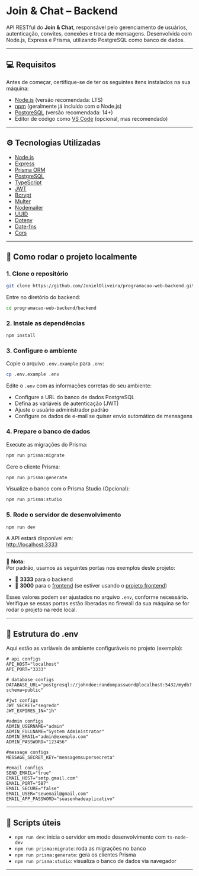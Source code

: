 # Join & Chat – Backend

API RESTful do **Join & Chat**, responsável pelo gerenciamento de usuários, autenticação, convites, conexões e troca de mensagens. Desenvolvida com Node.js, Express e Prisma, utilizando PostgreSQL como banco de dados.

---

## :computer: Requisitos

Antes de começar, certifique-se de ter os seguintes itens instalados na sua máquina:

- [Node.js](https://nodejs.org/) (versão recomendada: LTS)
- [npm](https://www.npmjs.com/) (geralmente já incluído com o Node.js)
- [PostgreSQL](https://www.postgresql.org/) (versão recomendada: 14+)
- Editor de código como [VS Code](https://code.visualstudio.com/) (opcional, mas recomendado)

---

## :gear: Tecnologias Utilizadas

- [Node.js](https://nodejs.org/)
- [Express](https://expressjs.com/)
- [Prisma ORM](https://www.prisma.io/)
- [PostgreSQL](https://www.postgresql.org/)
- [TypeScript](https://www.typescriptlang.org/)
- [JWT](https://jwt.io/)
- [Bcrypt](https://github.com/kelektiv/node.bcrypt.js)
- [Multer](https://github.com/expressjs/multer)
- [Nodemailer](https://nodemailer.com/)
- [UUID](https://www.npmjs.com/package/uuid)
- [Dotenv](https://github.com/motdotla/dotenv)
- [Date-fns](https://date-fns.org/)
- [Cors](https://www.npmjs.com/package/cors)

---

## :rocket: Como rodar o projeto localmente

### 1. Clone o repositório

```bash
git clone https://github.com/JonielOliveira/programacao-web-backend.git
```

Entre no diretório do backend:

```bash
cd programacao-web-backend/backend
```

### 2. Instale as dependências

```bash
npm install
```

### 3. Configure o ambiente

Copie o arquivo `.env.example` para `.env`:

```bash
cp .env.example .env
```

Edite o `.env` com as informações corretas do seu ambiente:

- Configure a URL do banco de dados PostgreSQL
- Defina as variáveis de autenticação (JWT)
- Ajuste o usuário administrador padrão
- Configure os dados de e-mail se quiser envio automático de mensagens

### 4. Prepare o banco de dados

Execute as migrações do Prisma:

```bash
npm run prisma:migrate
```

Gere o cliente Prisma:

```bash
npm run prisma:generate
```

Visualize o banco com o Prisma Studio (Opcional):

```bash
npm run prisma:studio
```

### 5. Rode o servidor de desenvolvimento

```bash
npm run dev
```

A API estará disponível em:  
[http://localhost:3333](http://localhost:3333)

---

:pencil: **Nota:**  
Por padrão, usamos as seguintes portas nos exemplos deste projeto:

- :door: **3333** para o backend  
- :door: **3000** para o [frontend](https://github.com/JonielOliveira/programacao-web-frontend) (se estiver usando o [projeto frontend](https://github.com/JonielOliveira/programacao-web-frontend))

Esses valores podem ser ajustados no arquivo `.env`, conforme necessário. Verifique se essas portas estão liberadas no firewall da sua máquina se for rodar o projeto na rede local.

---

## :key: Estrutura do .env

Aqui estão as variáveis de ambiente configuráveis no projeto (exemplo):

```env
# api configs
API_HOST="localhost"
API_PORT="3333"

# database configs
DATABASE_URL="postgresql://johndoe:randompassword@localhost:5432/mydb?schema=public"

#jwt configs
JWT_SECRET="segredo"
JWT_EXPIRES_IN="1h"

#admin configs 
ADMIN_USERNAME="admin"
ADMIN_FULLNAME="System Administrator"
ADMIN_EMAIL="admin@exemplo.com"
ADMIN_PASSWORD="123456"

#message configs
MESSAGE_SECRET_KEY="mensagemsupersecreta"

#email configs
SEND_EMAIL="true"
EMAIL_HOST="smtp.gmail.com"
EMAIL_PORT="587"
EMAIL_SECURE="false"
EMAIL_USER="seuemail@gmail.com"
EMAIL_APP_PASSWORD="suasenhadeaplicativo"
```

---

## :bookmark_tabs: Scripts úteis

- `npm run dev`: inicia o servidor em modo desenvolvimento com `ts-node-dev`
- `npm run prisma:migrate`: roda as migrações no banco
- `npm run prisma:generate`: gera os clientes Prisma
- `npm run prisma:studio`: visualiza o banco de dados via navegador

---
